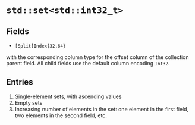# `std::set<std::int32_t>`

## Fields

 * `[Split]Index{32,64}`

with the corresponding column type for the offset column of the collection parent field.
All child fields use the default column encoding `Int32`.

## Entries

1. Single-element sets, with ascending values
2. Empty sets
3. Increasing number of elements in the set:
   one element in the first field, two elements in the second field, etc.
